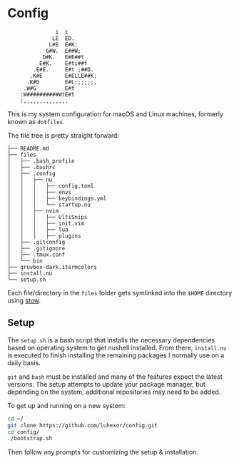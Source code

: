 # Config

```text
               i  t
              LE  ED.
             L#E  E#K:
            G#W.  E##W;
           D#K.   E#E##t
          E#K.    E#ti##f
        .E#E.     E#t ;##D.
       .K#E       E#ELLE##K:
      .K#D        E#L;;;;;;,
     .W#G         E#t
    :W##########WtE#t
    :,,,,,,,,,,,,,.
```

This is my system configuration for macOS and Linux machines, formerly known as
`dotfiles`.

The file tree is pretty straight forward:

```text
├── README.md
├── files
│   ├── .bash_profile
│   ├── .bashrc
│   ├── .config
│   │   ├── nu
│   │   │   ├── config.toml
│   │   │   ├── envs
│   │   │   ├── keybindings.yml
│   │   │   └── startup.nu
│   │   ├── nvim
│   │   │   ├── UltiSnips
│   │   │   ├── init.vim
│   │   │   ├── lua
│   │   │   ├── plugins
│   ├── .gitconfig
│   ├── .gitignore
│   ├── .tmux.conf
│   └── bin
├── gruvbox-dark.itermcolors
├── install.nu
└── setup.sh
```

Each file/directory in the `files` folder gets symlinked into the `$HOME`
directory using [stow](https://www.gnu.org/software/stow/).

## Setup

The `setup.sh` is a bash script that installs the necessary dependencies based
on operating system to get nushell installed. From there, `install.nu` is
executed to finish installing the remaining packages I normally use on a daily
basis.

`git` and `bash` must be installed and many of the features expect the latest
versions. The setup attempts to update your package manager, but depending on
the system, additional repositories may need to be added.

To get up and running on a new system:

```sh
cd ~/
git clone https://github.com/lukexor/config.git
cd config/
./bootstrap.sh
```

Then follow any prompts for customizing the setup & installation.
